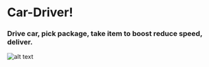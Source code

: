 # Car-Driver!
### Drive car, pick package, take item to boost reduce speed, deliver.
![alt text](https://user-images.githubusercontent.com/51292369/136649304-d8452f54-7970-4bde-afaa-041d83a14bdb.png)

